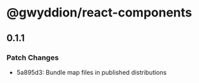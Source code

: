 # @gwyddion/react-components

## 0.1.1

### Patch Changes

- 5a895d3: Bundle map files in published distributions
